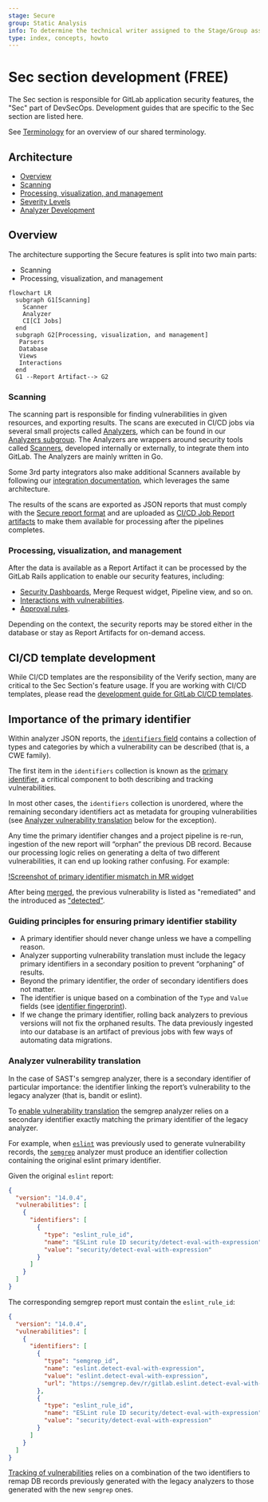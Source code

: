 ```yaml
---
stage: Secure
group: Static Analysis
info: To determine the technical writer assigned to the Stage/Group associated with this page, see https://about.gitlab.com/handbook/product/ux/technical-writing/#assignments
type: index, concepts, howto
---
```


# Sec section development **(FREE)**

The Sec section is responsible for GitLab application security features, the "Sec" part of
DevSecOps. Development guides that are specific to the Sec section are listed here.

See [Terminology](../../user/application_security/terminology) for an overview of our shared terminology.

## Architecture

- [Overview](#overview)
- [Scanning](#scanning)
- [Processing, visualization, and management](#processing-visualization-and-management)
- [Severity Levels](../../user/application_security/vulnerabilities/severities.md)
- [Analyzer Development](analyzer_development_guide.md)

## Overview

The architecture supporting the Secure features is split into two main parts:

- Scanning
- Processing, visualization, and management

```mermaid
flowchart LR
  subgraph G1[Scanning]
    Scanner
    Analyzer
    CI[CI Jobs]
  end
  subgraph G2[Processing, visualization, and management]
   Parsers
   Database
   Views
   Interactions
  end
  G1 --Report Artifact--> G2
```

### Scanning

The scanning part is responsible for finding vulnerabilities in given resources, and exporting results.
The scans are executed in CI/CD jobs via several small projects called [Analyzers](../../user/application_security/terminology/index.md#analyzer), which can be found in our [Analyzers subgroup](https://gitlab.com/gitlab-org/security-products/analyzers).
The Analyzers are wrappers around security tools called [Scanners](../../user/application_security/terminology/index.md#scanner), developed internally or externally, to integrate them into GitLab.
The Analyzers are mainly written in Go.

Some 3rd party integrators also make additional Scanners available by following our [integration documentation](../integrations/secure.md), which leverages the same architecture.

The results of the scans are exported as JSON reports that must comply with the [Secure report format](../../user/application_security/terminology/index.md#secure-report-format) and are uploaded as [CI/CD Job Report artifacts](../../ci/pipelines/job_artifacts.md) to make them available for processing after the pipelines completes.

### Processing, visualization, and management

After the data is available as a Report Artifact it can be processed by the GitLab Rails application to enable our security features, including:

- [Security Dashboards](../../user/application_security/security_dashboard/index.md), Merge Request widget, Pipeline view, and so on.
- [Interactions with vulnerabilities](../../user/application_security/index.md#interact-with-findings-and-vulnerabilities).
- [Approval rules](../../user/application_security/index.md#security-approvals-in-merge-requests).

Depending on the context, the security reports may be stored either in the database or stay as Report Artifacts for on-demand access.

## CI/CD template development

While CI/CD templates are the responsibility of the Verify section, many are critical to the Sec Section's feature usage.
If you are working with CI/CD templates, please read the [development guide for GitLab CI/CD templates](../cicd/templates.md).

## Importance of the primary identifier

Within analyzer JSON reports, the [`identifiers` field](../integrations/secure.md#identifiers) contains a collection of types and categories by which
a vulnerability can be described (that is, a CWE family).

The first item in the `identifiers` collection is known as the [primary identifier](../../user/application_security/terminology#primary-identifier),
a critical component to both describing and tracking vulnerabilities.

In most other cases, the `identifiers` collection is unordered, where the remaining secondary identifiers act as metadata for grouping vulnerabilities
(see [Analyzer vulnerability translation](#analyzer-vulnerability-translation) below for the exception).

Any time the primary identifier changes and a project pipeline is re-run, ingestion of the new report will “orphan” the previous DB record.
Because our processing logic relies on generating a delta of two different vulnerabilities, it can end up looking rather confusing. For example:

[!Screenshot of primary identifier mismatch in MR widget](img/primary_identifier_changed_v15_6.png)

After being [merged](../integrations/secure.md#tracking-and-merging-vulnerabilities), the previous vulnerability is listed as "remediated" and the introduced as ["detected"](../../user/application_security/vulnerabilities/index.md#vulnerability-status-values).

### Guiding principles for ensuring primary identifier stability

- A primary identifier should never change unless we have a compelling reason.
- Analyzer supporting vulnerability translation must include the legacy primary identifiers in a secondary position to prevent “orphaning” of results.
- Beyond the primary identifier, the order of secondary identifiers does not matter.
- The identifier is unique based on a combination of the `Type` and `Value` fields (see [identifier fingerprint](https://gitlab.com/gitlab-org/gitlab/-/blob/v15.5.1-ee/lib/gitlab/ci/reports/security/identifier.rb#L63)).
- If we change the primary identifier, rolling back analyzers to previous versions will not fix the orphaned results. The data previously ingested into our database is an artifact of previous jobs with few ways of automating data migrations.

### Analyzer vulnerability translation

In the case of SAST's semgrep analyzer, there is a secondary identifier of particular importance: the identifier linking the report’s vulnerability
to the legacy analyzer (that is, bandit or eslint).

To [enable vulnerability translation](../../user/application_security/sast/analyzers.md#vulnerability-translation)
the semgrep analyzer relies on a secondary identifier exactly matching the primary identifier of the legacy analyzer.

For example, when [`eslint`](https://gitlab.com/gitlab-org/security-products/analyzers/eslint) was previously used to generate vulnerability records,
the [`semgrep`](https://gitlab.com/gitlab-org/security-products/analyzers/semgrep) analyzer must produce an identifier collection containing the
original eslint primary identifier.

Given the original `eslint` report:

```json
{
  "version": "14.0.4",
  "vulnerabilities": [
    {
      "identifiers": [
        {
          "type": "eslint_rule_id",
          "name": "ESLint rule ID security/detect-eval-with-expression",
          "value": "security/detect-eval-with-expression"
        }
      ]
    }
  ]
}
```

The corresponding semgrep report must contain the `eslint_rule_id`:

```json
{
  "version": "14.0.4",
  "vulnerabilities": [
    {
      "identifiers": [
        {
          "type": "semgrep_id",
          "name": "eslint.detect-eval-with-expression",
          "value": "eslint.detect-eval-with-expression",
          "url": "https://semgrep.dev/r/gitlab.eslint.detect-eval-with-expression"
        },
        {
          "type": "eslint_rule_id",
          "name": "ESLint rule ID security/detect-eval-with-expression",
          "value": "security/detect-eval-with-expression"
        }
      ]
    }
  ]
}
```

[Tracking of vulnerabilities](../integrations/secure.md#tracking-and-merging-vulnerabilities) relies on a combination of the two identifiers
to remap DB records previously generated with the legacy analyzers to those generated with the new `semgrep` ones.

